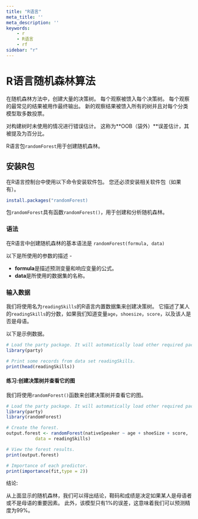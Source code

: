 ```yaml
---
title: "R语言"
meta_title: ''
meta_description: ''
keywords: 
    - r
    - R语言
    - rf
sidebar: "r"
---
```

# R语言随机森林算法

在随机森林方法中，创建大量的决策树。 每个观察被馈入每个决策树。 每个观察的最常见的结果被用作最终输出。 新的观察结果被馈入所有的树并且对每个分类模型取多数投票。

对构建树时未使用的情况进行错误估计。 这称为**OOB（袋外）**误差估计，其被提及为百分比。

R语言包`randomForest`用于创建随机森林。

## 安装R包

在R语言控制台中使用以下命令安装软件包。 您还必须安装相关软件包（如果有）。

```R
install.packages("randomForest)
```

包`randomForest`具有函数`randomForest()`，用于创建和分析随机森林。

### 语法

在R语言中创建随机森林的基本语法是 `randomForest(formula, data)`

以下是所使用的参数的描述 - 

- **formula**是描述预测变量和响应变量的公式。
- **data**是所使用的数据集的名称。

### 输入数据

我们将使用名为`readingSkills`的R语言内置数据集来创建决策树。 它描述了某人的`readingSkills`的分数，如果我们知道变量`age`，`shoesize`，`score`，以及该人是否是母语。

以下是示例数据。

```R
# Load the party package. It will automatically load other required packages.
library(party)

# Print some records from data set readingSkills.
print(head(readingSkills))
```

#### 练习:创建决策树并查看它的图

我们将使用`randomForest()`函数来创建决策树并查看它的图。

```R
# Load the party package. It will automatically load other required packages.
library(party)
library(randomForest)

# Create the forest.
output.forest <- randomForest(nativeSpeaker ~ age + shoeSize + score, 
           data = readingSkills)

# View the forest results.
print(output.forest) 

# Importance of each predictor.
print(importance(fit,type = 2)) 
```

结论:

从上面显示的随机森林，我们可以得出结论，鞋码和成绩是决定如果某人是母语者或不是母语的重要因素。 此外，该模型只有1%的误差，这意味着我们可以预测精度为99%。
<code class=backend-type backend-type=free></code>
<code class=gatsby-kernelname data-language=r></code>
<script type="text/javascript" src="https://cdn.freeaihub.com/asset/js/cell.js"></script>
